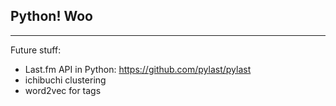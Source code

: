 ## Python! Woo

-----
Future stuff:
- Last.fm API in Python: https://github.com/pylast/pylast
- ichibuchi clustering
- word2vec for tags

